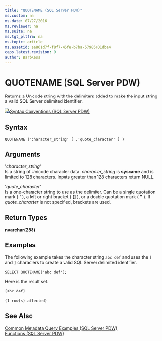 ```yaml
---
title: "QUOTENAME (SQL Server PDW)"
ms.custom: na
ms.date: 07/27/2016
ms.reviewer: na
ms.suite: na
ms.tgt_pltfrm: na
ms.topic: article
ms.assetid: ea861d7f-f8f7-46fe-b7ba-57985c01dba4
caps.latest.revision: 9
author: BarbKess
---
```

# QUOTENAME (SQL Server PDW)
Returns a Unicode string with the delimiters added to make the input string a valid SQL Server delimited identifier.  
  
![Topic link icon](../sqlpdw/media/Topic_Link.gif "Topic_Link")[Syntax Conventions &#40;SQL Server PDW&#41;](../sqlpdw/syntax-conventions-sql-server-pdw.md)  
  
## Syntax  
  
```  
QUOTENAME ('character_string' [ ,'quote_character' ] )  
```  
  
## Arguments  
'*character_string*'  
Is a string of Unicode character data. *character_string* is **sysname** and is limited to 128 characters. Inputs greater than 128 characters return NULL.  
  
'*quote_character*'  
Is a one-character string to use as the delimiter. Can be a single quotation mark ( **'** ), a left or right bracket ( **[]** ), or a double quotation mark ( **"** ). If *quote_character* is not specified, brackets are used.  
  
## Return Types  
**nvarchar(258)**  
  
## Examples  
The following example takes the character string `abc def` and uses the `[` and `]` characters to create a valid SQL Server delimited identifier.  
  
```  
SELECT QUOTENAME('abc def');  
```  
  
Here is the result set.  
  
```  
[abc def]  
  
(1 row(s) affected)  
```  
  
## See Also  
[Common Metadata Query Examples &#40;SQL Server PDW&#41;](../sqlpdw/common-metadata-query-examples-sql-server-pdw.md)  
[Functions &#40;SQL Server PDW&#41;](../sqlpdw/functions-sql-server-pdw.md)  
  
